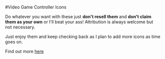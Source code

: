 #Video Game Controller Icons

Do whatever you want with these just **don't resell them** and **don't claim them as your own** or I'll beat your ass! Attribution is always welcome but not necessary. 

Just enjoy them and keep checking back as I plan to add more icons as time goes on.

Find out more [here](https://kieranmcclung.wordpress.com/2016/01/27/video-game-controller-icons/)
